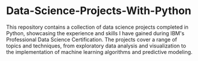 # Data-Science-Projects-With-Python
This repository contains a collection of data science projects completed in Python, showcasing the experience and skills I have gained during IBM's Professional Data Science Certification. The projects cover a range of topics and techniques, from exploratory data analysis and visualization to the implementation of machine learning algorithms and predictive modeling.
